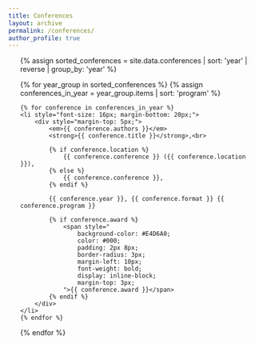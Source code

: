 ```yaml
---
title: Conferences
layout: archive
permalink: /conferences/
author_profile: true
---
```


<ul>
{% assign sorted_conferences = site.data.conferences | sort: 'year' | reverse | group_by: 'year' %}

{% for year_group in sorted_conferences %}
    {% assign conferences_in_year = year_group.items | sort: 'program' %}
    
    {% for conference in conferences_in_year %}
    <li style="font-size: 16px; margin-bottom: 20px;">
        <div style="margin-top: 5px;">
            <em>{{ conference.authors }}</em> 
            <strong>{{ conference.title }}</strong>,<br>
            
            {% if conference.location %}
                {{ conference.conference }} ({{ conference.location }}), 
            {% else %}
                {{ conference.conference }}, 
            {% endif %}
            
            {{ conference.year }}, {{ conference.format }} {{ conference.program }}
            
            {% if conference.award %}
                <span style="
                    background-color: #E4D6A0;
                    color: #000;
                    padding: 2px 8px;
                    border-radius: 3px;
                    margin-left: 10px;
                    font-weight: bold;
                    display: inline-block;
                    margin-top: 3px;
                ">{{ conference.award }}</span>
            {% endif %}
        </div>
    </li>
    {% endfor %}
{% endfor %}
</ul>
